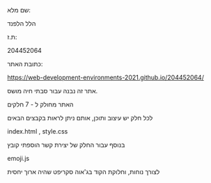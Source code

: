 שם מלא:

הלל הלפנד

ת.ז:

204452064

כתובת האתר:

https://web-development-environments-2021.github.io/204452064/

אתר זה נבנה עבור סבתי חיה מושס.

האתר מחולק ל - 7 חלקים

לכל חלק יש עיצוב ותוכן, אותם ניתן לראות בקבצים הבאים

index.html , style.css

בנוסף עבור החלק של יצירת קשר הוספתי קובץ 

emoji.js

לצורך נוחות, וחלוקת הקוד בג'אוה סקריפט שהיה ארוך יחסית


